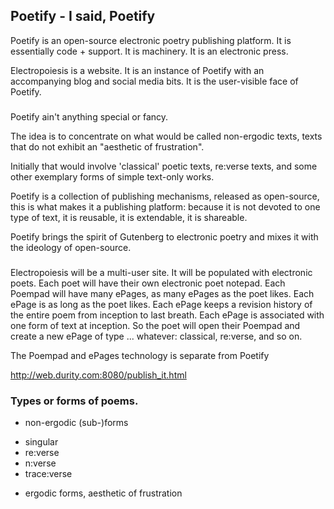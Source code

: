 Poetify - I said, Poetify
-----------

Poetify is an open-source electronic poetry publishing platform.
It is essentially code + support. It is machinery. It is an electronic
press. 

Electropoiesis is a website. It is an instance of Poetify with an
accompanying blog and social media bits. It is the user-visible
face of Poetify.

###

Poetify ain't anything special or fancy.

The idea is to concentrate on what would be called non-ergodic texts,
texts that do not exhibit an "aesthetic of frustration".

Initially that would involve 'classical' poetic texts, re:verse texts,
and some other exemplary forms of simple text-only works.

Poetify is a collection of publishing mechanisms, released as open-source,
this is what makes it a publishing platform: because it is not devoted
to one type of text, it is reusable, it is extendable, it is shareable.

Poetify brings the spirit of Gutenberg to electronic poetry and mixes
it with the ideology of open-source.

###

Electropoiesis will be a multi-user site. It will be populated with
electronic poets. Each poet will have their own electronic poet notepad.
Each Poempad will have many ePages, as many ePages as the poet likes. Each
ePage is as long as the poet likes. Each ePage keeps a revision history
of the entire poem from inception to last breath. Each ePage is associated
with one form of text at inception. So the poet will open their Poempad
and create a new ePage of type ... whatever: classical, re:verse, and so
on.

The Poempad and ePages technology is separate from Poetify

http://web.durity.com:8080/publish_it.html

### Types or forms of poems. 

+ non-ergodic (sub-)forms
 * singular
 * re:verse
 * n:verse
 * trace:verse
+ ergodic forms, aesthetic of frustration

###